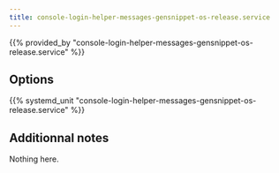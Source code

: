 ```yaml
---
title: console-login-helper-messages-gensnippet-os-release.service
---
```


{{% provided_by "console-login-helper-messages-gensnippet-os-release.service" %}}

## Options

{{% systemd_unit "console-login-helper-messages-gensnippet-os-release.service" %}}

## Additionnal notes

Nothing here.